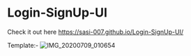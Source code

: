 # Login-SignUp-UI

Check it out here
https://sasi-007.github.io/Login-SignUp-UI/

Template:-
![IMG_20200709_010654](https://user-images.githubusercontent.com/42794655/86962749-05c59c00-c181-11ea-9590-bd47091a19c0.jpg)

